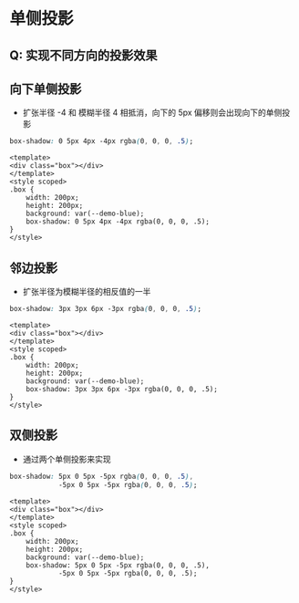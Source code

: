 # 单侧投影

## Q: 实现不同方向的投影效果

## 向下单侧投影
- 扩张半径 -4 和 模糊半径 4 相抵消，向下的 5px 偏移则会出现向下的单侧投影
```css
box-shadow: 0 5px 4px -4px rgba(0, 0, 0, .5);
```



```vue preview
<template>
<div class="box"></div>
</template>
<style scoped>
.box {
    width: 200px;
    height: 200px;
    background: var(--demo-blue);
    box-shadow: 0 5px 4px -4px rgba(0, 0, 0, .5);
}
</style>
```


## 邻边投影
- 扩张半径为模糊半径的相反值的一半
```css
box-shadow: 3px 3px 6px -3px rgba(0, 0, 0, .5);
```



```vue preview
<template>
<div class="box"></div>
</template>
<style scoped>
.box {
    width: 200px;
    height: 200px;
    background: var(--demo-blue);
    box-shadow: 3px 3px 6px -3px rgba(0, 0, 0, .5);
}
</style>
```


## 双侧投影
- 通过两个单侧投影来实现
```css
box-shadow: 5px 0 5px -5px rgba(0, 0, 0, .5),
            -5px 0 5px -5px rgba(0, 0, 0, .5);
```



```vue preview
<template>
<div class="box"></div>
</template>
<style scoped>
.box {
    width: 200px;
    height: 200px;
    background: var(--demo-blue);
    box-shadow: 5px 0 5px -5px rgba(0, 0, 0, .5),
            -5px 0 5px -5px rgba(0, 0, 0, .5);
}
</style>
```
